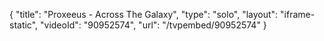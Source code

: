 {
    "title": "Proxeeus - Across The Galaxy",
    "type": "solo",
    "layout": "iframe-static",
    "videoId": "90952574",
    "url": "\/tvpembed\/90952574"
}